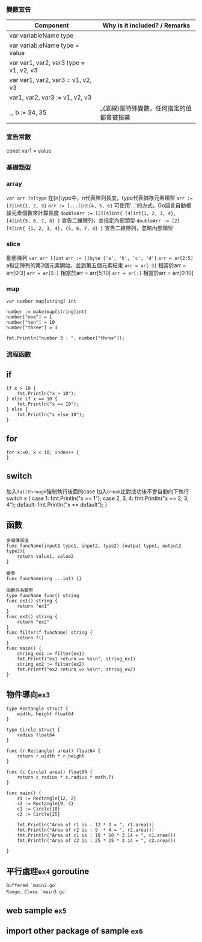 

### 變數宣告
| Component        | Why is it included? / Remarks |
| ---------------- | ------------------- |
| var variableName type | |
| var variab;eName type = value | |
| var var1, var2, var3 type = v1, v2, v3 | |
| var var1, var2, var3 = v1, v2, v3 | |
| var1, var2, var3 := v1, v2, v3 | |
| _, b := 34, 35 | _(底線)是特殊變數，任何指定的值都會被捨棄 |

### 宣告常數
const var1 = value

### 基礎類型


### array
`var arr [n]type` 在[n]type中，n代表陣列長度，type代表儲存元素類型
`arr := [3]int{1, 2, 3}`
`arr := [...]int{4, 5, 6}` 可使用'...'的方式，Go語言自動根據元素個數來計算長度
`doubleArr := [2][4]int{ [4]int{1, 2, 3, 4}, [4]int{5, 6, 7, 8} }` 宣告二維陣列，並指定內部類型
`doubleArr := [2][4]int{ {1, 2, 3, 4}, {5, 6, 7, 8} }` 宣告二維陣列，忽略內部類型

### slice
動態陣列
`var arr []int`
`arr := []byte {'a', 'b', 'c', 'd'}`
`arr = ar[2:5]` a指定陣列的第3個元素開始，並到第五個元素結束
`arr = ar[:3]` 相當於arr = arr[0:3]
`arr = ar[5:]` 相當於arr = arr[5:10]
`arr = ar[:]` 相當於arr = arr[0:10]

### map
	var number map[string] int

	number := make(map[string]int)
	number["one"] = 1
	number["ten"] = 10
	number["three"] = 3

	fmt.Println("number 3 : ", number["three"]);

### 流程函數

## if
	if x > 10 {
		fmt.Println("x > 10");
	} else if x == 10 {
		fmt.Println("x == 10");
	} else {
		fmt.Println("x else 10");
	}

## for
	for x:=0; x < 10; index++ {
	}

## switch
加入`fallthrough`強制執行後面的case
加入`break`比對成功後不會自動向下執行
	switch x {
	case 1:
		fmt.Println("x == 1");
	case 2, 3, 4:
		fmt.Println("x == 2, 3, 4");
	default:
		fmt.Println("x == default");
	}

## 函數
	多個傳回值
	func funcName(input1 type1, input2, type2) (output type1, output2 type2){
		return value1, value2
	}

	變參
	func funcName(arg ...int) {}

	函數作為類型
	type funcName func() string
	func ex1() string {
		return "ex1"
	}
	func ex2() string {
		return "ex2"
	}
	func filter(f funcName) string {
		return f()
	}
	func main() {
		string_ex1 := filter(ex1)
		fmt.Printf("ex1 return => %s\n", string_ex1)
		string_ex2 := filter(ex2)
		fmt.Printf("ex2 return => %s\n", string_ex2)
	}

## 物件導向`ex3`
	type Rectangle struct {
		width, height float64
	}

	type Circle struct {
		radius float64
	}

	func (r Rectangle) area() float64 {
		return r.width * r.height
	}

	func (c Circle) area() float64 {
		return c.radius * c.radius * math.Pi
	}

	func main() {
		r1 := Rectangle{12, 2}
		r2 := Rectangle{9, 4}
		c1 := Circle{10}
		c2 := Circle{25}

		fmt.Println("Area of r1 is : 12 * 2 = ", r1.area())
		fmt.Println("Area of r2 is : 9  * 4 = ", r2.area())
		fmt.Println("Area of c1 is : 10 * 10 * 3.14 = ", c1.area())
		fmt.Println("Area of c2 is : 25 * 25 * 3.14 = ", c2.area())

	}

## 平行處理`ex4` goroutine
	Buffered `main2.go`
	Range、Close `main3.go`


## web sample `ex5`

## import other package of sample `ex6`





